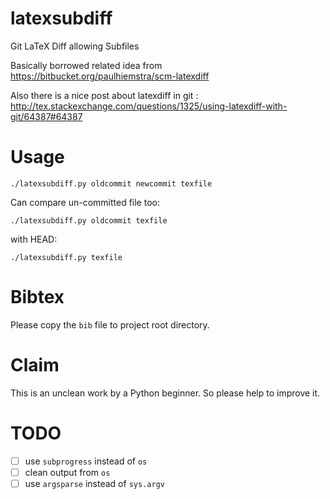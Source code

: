latexsubdiff
============

Git LaTeX Diff allowing Subfiles

Basically borrowed related idea from <https://bitbucket.org/paulhiemstra/scm-latexdiff>

Also there is a nice post about latexdiff in git : <http://tex.stackexchange.com/questions/1325/using-latexdiff-with-git/64387#64387>

# Usage #

	./latexsubdiff.py oldcommit newcommit texfile

Can compare un-committed file too:

	./latexsubdiff.py oldcommit texfile

with HEAD:

	./latexsubdiff.py texfile

# Bibtex #

Please copy the `bib` file to project root directory.

# Claim #

This is an unclean work by a Python beginner. So please help to improve it.

# TODO #

- [ ] use `subprogress` instead of `os`
- [ ] clean output from `os`
- [ ] use `argsparse` instead of `sys.argv`
